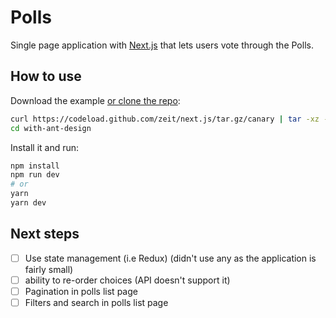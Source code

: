 # Polls

Single page application with [Next.js](https://github.com/zeit/next.js/) that lets users vote through the Polls.

## How to use


Download the example [or clone the repo]():

```bash
curl https://codeload.github.com/zeit/next.js/tar.gz/canary | tar -xz --strip=2 next.js-canary/examples/with-ant-design
cd with-ant-design
```

Install it and run:

```bash
npm install
npm run dev
# or
yarn
yarn dev
```


## Next steps
- [ ] Use state management (i.e Redux) (didn't use any as the application is fairly small)
- [ ] ability to re-order choices (API doesn't support it)
- [ ] Pagination in polls list page
- [ ] Filters and search in polls list page